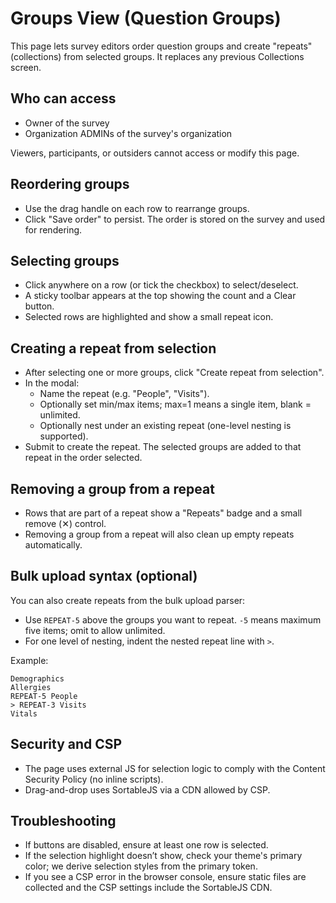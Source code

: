 # Groups View (Question Groups)

This page lets survey editors order question groups and create "repeats" (collections) from selected groups. It replaces any previous Collections screen.

## Who can access

- Owner of the survey
- Organization ADMINs of the survey's organization

Viewers, participants, or outsiders cannot access or modify this page.

## Reordering groups

- Use the drag handle on each row to rearrange groups.
- Click "Save order" to persist. The order is stored on the survey and used for rendering.

## Selecting groups

- Click anywhere on a row (or tick the checkbox) to select/deselect.
- A sticky toolbar appears at the top showing the count and a Clear button.
- Selected rows are highlighted and show a small repeat icon.

## Creating a repeat from selection

- After selecting one or more groups, click "Create repeat from selection".
- In the modal:
  - Name the repeat (e.g. "People", "Visits").
  - Optionally set min/max items; max=1 means a single item, blank = unlimited.
  - Optionally nest under an existing repeat (one-level nesting is supported).
- Submit to create the repeat. The selected groups are added to that repeat in the order selected.

## Removing a group from a repeat

- Rows that are part of a repeat show a "Repeats" badge and a small remove (✕) control.
- Removing a group from a repeat will also clean up empty repeats automatically.

## Bulk upload syntax (optional)

You can also create repeats from the bulk upload parser:

- Use `REPEAT-5` above the groups you want to repeat. `-5` means maximum five items; omit to allow unlimited.
- For one level of nesting, indent the nested repeat line with `>`.

Example:

```text
Demographics
Allergies
REPEAT-5 People
> REPEAT-3 Visits
Vitals
```

## Security and CSP

- The page uses external JS for selection logic to comply with the Content Security Policy (no inline scripts).
- Drag-and-drop uses SortableJS via a CDN allowed by CSP.

## Troubleshooting

- If buttons are disabled, ensure at least one row is selected.
- If the selection highlight doesn’t show, check your theme's primary color; we derive selection styles from the primary token.
- If you see a CSP error in the browser console, ensure static files are collected and the CSP settings include the SortableJS CDN.
